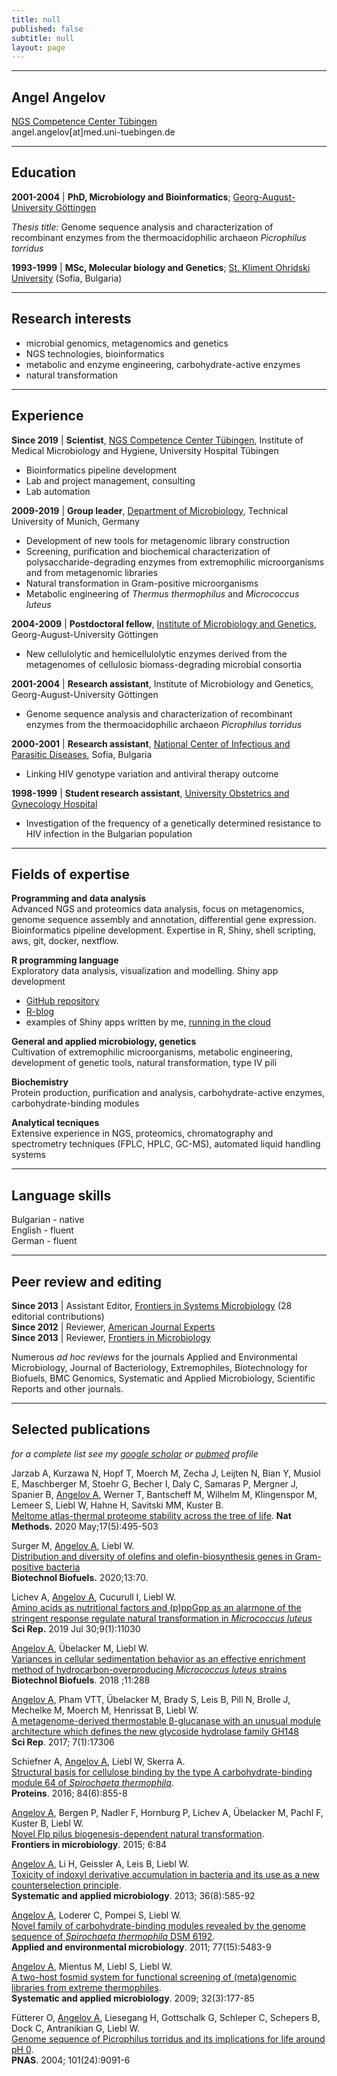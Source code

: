 ```yaml
---
title: null
published: false
subtitle: null
layout: page
---
```



***

## Angel Angelov
[NGS Competence Center Tübingen](https://portal.qbic.uni-tuebingen.de/portal/web/ncct/ncct_welcome)   
angel.angelov[at]med.uni-tuebingen.de

***

Education
----------------

**2001-2004** \| **PhD, Microbiology and Bioinformatics**; [Georg-August-University Göttingen](https://www.uni-goettingen.de/)

*Thesis title:* Genome sequence analysis and characterization of recombinant enzymes from the
thermoacidophilic archaeon *Picrophilus torridus*

**1993-1999** \| **MSc, Molecular biology and Genetics**; [St. Kliment Ohridski University](https://www.uni-sofia.bg/eng) (Sofia, Bulgaria)

***

Research interests
--------------------------
  * microbial genomics, metagenomics and genetics
  * NGS technologies, bioinformatics
  * metabolic and enzyme engineering, carbohydrate-active enzymes
  * natural transformation

***

Experience
-------------

**Since 2019** \| **Scientist**, [NGS Competence Center Tübingen](https://portal.qbic.uni-tuebingen.de/portal/web/ncct/ncct_welcome), Institute of Medical Microbiology and Hygiene, University Hospital Tübingen

* Bioinformatics pipeline development
* Lab and project management, consulting
* Lab automation


**2009-2019** \| **Group leader**, [Department of Microbiology](http://mibio.wzw.tum.de/index.php?id=4), Technical University of Munich, Germany

* Development of new tools for metagenomic library construction
* Screening, purification and biochemical characterization of polysaccharide-degrading enzymes from extremophilic microorganisms and from metagenomic libraries
* Natural transformation in Gram-positive microorganisms
* Metabolic engineering of *Thermus thermophilus* and *Micrococcus luteus*

**2004-2009** \| **Postdoctoral fellow**, [Institute of Microbiology and Genetics](https://www.uni-goettingen.de/en/11845.html), Georg-August-University Göttingen

* New cellulolytic and hemicellulolytic enzymes derived from the metagenomes of cellulosic biomass-degrading microbial consortia

**2001-2004** \| **Research assistant**,  Institute of Microbiology and Genetics, Georg-August-University Göttingen

* Genome sequence analysis and characterization of recombinant enzymes from the thermoacidophilic archaeon *Picrophilus torridus*

**2000-2001** \| **Research assistant**, [National Center of Infectious and Parasitic Diseases](http://www.ncipd.org), Sofia, Bulgaria

* Linking HIV genotype variation and antiviral therapy outcome

**1998-1999** \| **Student research assistant**, [University Obstetrics and Gynecology Hospital](http://maichindom.com/en/)

* Investigation of the frequency of a genetically determined resistance to HIV infection in the Bulgarian population

***

Fields of expertise
--------------------

**Programming and data analysis**  
Advanced NGS and proteomics data analysis, focus on metagenomics, genome sequence assembly and annotation, differential gene expression. Bioinformatics pipeline development. Expertise in R, Shiny, shell scripting, aws, git, docker, nextflow.

**R programming language**  
Exploratory data analysis, visualization and modelling. Shiny app development

* [GitHub repository](https://github.com/angelovangel)
* [R-blog](https://angelovangel.github.io/)
* examples of Shiny apps written by me, [running in the cloud](https://angelovangel.github.io/portfolio)

**General and applied microbiology, genetics**  
Cultivation of extremophilic microorganisms, metabolic engineering, development of genetic tools, natural transformation, type IV pili

**Biochemistry**  
Protein production, purification and analysis, carbohydrate-active enzymes, carbohydrate-binding modules

**Analytical tecniques**  
Extensive experience in NGS, proteomics, chromatography and spectrometry techniques (FPLC, HPLC, GC-MS), automated liquid handling systems



***

Language skills
----------------
Bulgarian - native  
English - fluent  
German - fluent  

***

Peer review and editing
----------------------
**Since 2013** \| Assistant Editor, [Frontiers in Systems Microbiology](https://www.frontiersin.org/journals/microbiology/sections/systems-microbiology) (28 editorial contributions)  
**Since 2012** \| Reviewer, [American Journal Experts](https://www.aje.com)   
**Since 2013** \| Reviewer, [Frontiers in Microbiology](https://www.frontiersin.org/journals/microbiology)   

Numerous _ad hoc reviews_ for the journals Applied and Environmental Microbiology, Journal of Bacteriology, Extremophiles, Biotechnology for Biofuels, BMC Genomics, Systematic and Applied Microbiology, Scientific Reports and other journals.

***

Selected publications
-----------------

*for a complete list see my [google scholar](https://scholar.google.com/citations?user=J7YO6I4AAAAJ) or [pubmed](https://www.ncbi.nlm.nih.gov/myncbi/angel.angelov.1/bibliography/public/) profile*

Jarzab A, Kurzawa N, Hopf T, Moerch M, Zecha J, Leijten N, Bian Y, Musiol E, Maschberger M, Stoehr G, Becher I, Daly C, Samaras P, Mergner J, Spanier B, <u>Angelov A</u>, Werner T, Bantscheff M, Wilhelm M, Klingenspor M, Lemeer S, Liebl W, Hahne H, Savitski MM, Kuster B.    
[Meltome atlas-thermal proteome stability across the tree of life](https://www.nature.com/articles/s41592-020-0801-4). **Nat Methods.** 2020 May;17(5):495-503

Surger M, <u>Angelov A</u>, Liebl W.   
[Distribution and diversity of olefins and olefin-biosynthesis genes in Gram-positive bacteria](https://pubmed.ncbi.nlm.nih.gov/32313552/)   
**Biotechnol Biofuels.** 2020;13:70.

Lichev A, <u>Angelov A</u>, Cucurull I, Liebl W.   
[Amino acids as nutritional factors and (p)ppGpp as an alarmone of the stringent response regulate natural transformation in _Micrococcus luteus_](https://pubmed.ncbi.nlm.nih.gov/31363120/)    
**Sci Rep.** 2019 Jul 30;9(1):11030


<u>Angelov A</u>, Übelacker M, Liebl W.    
[Variances in cellular sedimentation behavior as an effective enrichment method of hydrocarbon-overproducing *Micrococcus luteus* strains](https://www.ncbi.nlm.nih.gov/pubmed/30377447)   
**Biotechnol Biofuels**. 2018 ;11:288

<u>Angelov A</u>, Pham VTT, Übelacker M, Brady S, Leis B, Pill N, Brolle J, Mechelke M, Moerch M, Henrissat B, Liebl W.   
[A metagenome-derived thermostable β-glucanase with an unusual module architecture which defines the new glycoside hydrolase family GH148](https://www.ncbi.nlm.nih.gov/pubmed/29229913)    
**Sci Rep**. 2017; 7(1):17306

Schiefner A, <u>Angelov A</u>, Liebl W, Skerra A.    
[Structural basis for cellulose binding by the type A carbohydrate-binding module 64 of *Spirochaeta thermophila*](https://www.ncbi.nlm.nih.gov/pubmed/26868291).   
**Proteins**. 2016; 84(6):855-8

<u>Angelov A</u>, Bergen P, Nadler F, Hornburg P, Lichev A, Übelacker M, Pachl F, Kuster B, Liebl W.   
[Novel Flp pilus biogenesis-dependent natural transformation](https://www.ncbi.nlm.nih.gov/pubmed/25713572).   
**Frontiers in microbiology**. 2015; 6:84

<u>Angelov A</u>, Li H, Geissler A, Leis B, Liebl W.   
[Toxicity of indoxyl derivative accumulation in bacteria and its use as a new counterselection principle](https://www.ncbi.nlm.nih.gov/pubmed/23871391).   
**Systematic and applied microbiology**. 2013; 36(8):585-92

<u>Angelov A</u>, Loderer C, Pompei S, Liebl W.   
[Novel family of carbohydrate-binding modules revealed by the genome sequence of _Spirochaeta thermophila_ DSM 6192](https://www.ncbi.nlm.nih.gov/pubmed/21685171).    
**Applied and environmental microbiology**. 2011; 77(15):5483-9

<u>Angelov A</u>, Mientus M, Liebl S, Liebl W.    
[A two-host fosmid system for functional screening of (meta)genomic libraries from extreme thermophiles](https://www.ncbi.nlm.nih.gov/pubmed/19285378).   
**Systematic and applied microbiology**. 2009; 32(3):177-85

Fütterer O, <u>Angelov A</u>, Liesegang H, Gottschalk G, Schleper C, Schepers B, Dock C, Antranikian G, Liebl W.   
[Genome sequence of Picrophilus torridus and its implications for life around pH 0](https://www.ncbi.nlm.nih.gov/pubmed/15184674).   
**PNAS**. 2004; 101(24):9091-6
